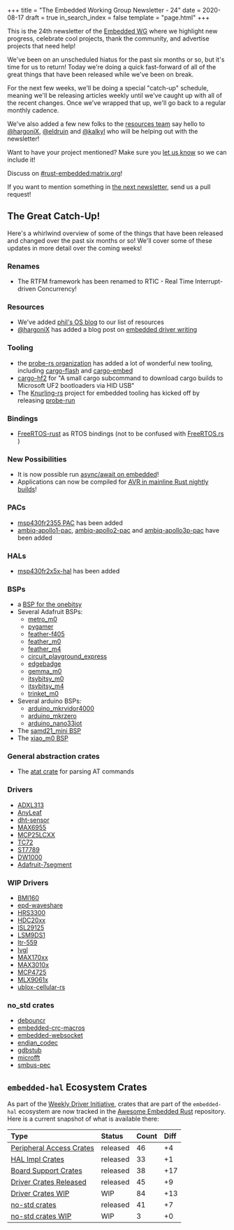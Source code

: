 +++
title = "The Embedded Working Group Newsletter - 24"
date = 2020-08-17
draft = true
in_search_index = false
template = "page.html"
+++

<!-- TODO before release set `draft` to `false` and `in_search_index` to `true` -->

This is the 24th newsletter of the [Embedded WG] where we highlight new progress, celebrate cool projects, thank the community, and advertise projects that need help!

We've been on an unscheduled hiatus for the past six months or so, but it's time for us to return! Today we're doing a quick fast-forward of all of the great things that have been released while we've been on break.

For the next few weeks, we'll be doing a special "catch-up" schedule, meaning we'll be releasing articles weekly until we've caught up with all of the recent changes. Once we've wrapped that up, we'll go back to a regular monthly cadence.

We've also added a few new folks to the [resources team](https://github.com/rust-embedded/wg#the-resources-team) say hello to [@hargoniX](https://github.com/hargonix/), [@eldruin](https://github.com/eldruin) and [@kalkyl](https://github.com/kalkyl) who will be helping out with the newsletter!

Want to have your project mentioned? Make sure you [let us know][the next newsletter] so we can include it!

[Embedded WG]: https://github.com/rust-embedded/wg

<!-- TODO uncomment -->

Discuss on [#rust-embedded:matrix.org]!
<!-- Discuss on [#rust-embedded:matrix.org], [users.rust-lang.org], [on twitter], or [on reddit]! -->

[#rust-embedded:matrix.org]: https://matrix.to/#/#rust-embedded:matrix.org
<!-- [users.rust-lang.org]: https://example.org/#TODO -->
<!-- [on twitter]: https://example.org/#TODO -->
<!-- [on reddit]: https://example.org/#TODO -->

<!-- more -->

If you want to mention something in [the next newsletter], send us a pull request!

[the next newsletter]: https://github.com/rust-embedded/blog/edit/master/content/2020-08-24-newsletter-25.md

## The Great Catch-Up!

Here's a whirlwind overview of some of the things that have been released and changed over the past six months or so!
We'll cover some of these updates in more detail over the coming weeks!

### Renames

* The RTFM framework has been renamed to RTIC - Real Time Interrupt-driven Concurrency!

### Resources

* We've added [phil's OS blog](https://os.phil-opp.com/) to our list of resources
* [@hargoniX](https://github.com/hargonix) has added a blog post on [embedded driver writing](https://hboeving.dev/blog/rust-2c-driver-p1/)

### Tooling

* the [probe-rs organization](https://probe.rs) has added a lot of wonderful new tooling, including [cargo-flash](https://crates.io/crates/cargo-flash) and [cargo-embed](https://crates.io/crates/cargo-embed)
* [cargo-hf2](https://crates.io/crates/cargo-hf2) for "A small cargo subcommand to download cargo builds to Microsoft UF2 bootloaders via HID USB"
* The [Knurling-rs](https://github.com/knurling-rs/meta) project for embedded tooling has kicked off by releasing [probe-run](https://github.com/knurling-rs/probe-run)

### Bindings

* [FreeRTOS-rust](https://crates.io/crates/freertos-rust) as RTOS bindings (not to be confused with [FreeRTOS.rs](https://crates.io/crates/freertos_rs) )
### New Possibilities

* It is now possible run [async/await on embedded](https://blog.rust-lang.org/2020/06/04/Rust-1.44.0.html)!
* Applications can now be compiled for [AVR in mainline Rust nightly builds](https://github.com/rust-lang/rust/issues/44052#issuecomment-663394401)!
### PACs

* [msp430fr2355 PAC](https://crates.io/crates/msp430fr2355) has been added
* [ambiq-apollo1-pac](https://crates.io/crates/ambiq-apollo1-pac), [ambiq-apollo2-pac](https://crates.io/crates/ambiq-apollo2-pac) and [ambiq-apollo3p-pac](https://crates.io/crates/ambiq-apollo3p-pac) have been added

### HALs

* [msp430fr2x5x-hal](https://crates.io/crates/msp430fr2x5x-hal) has been added

### BSPs

* a [BSP for the onebitsy](https://crates.io/crates/onebitsy)
* Several Adafruit BSPs:
    * [metro_m0](https://crates.io/crates/metro_m0)
    * [pygamer](https://crates.io/crates/pygamer)
    * [feather-f405](https://crates.io/crates/feather-f405)
    * [feather_m0](https://crates.io/crates/feather_m0)
    * [feather_m4](https://crates.io/crates/feather_m4)
    * [circuit_playground_express](https://crates.io/crates/circuit_playground_express)
    * [edgebadge](https://crates.io/crates/edgebadge)
    * [gemma_m0](https://crates.io/crates/gemma_m0)
    * [itsybitsy_m0](https://crates.io/crates/itsybitsy_m0)
    * [itsybitsy_m4](https://crates.io/crates/itsybitsy_m4)
    * [trinket_m0](https://crates.io/crates/trinket_m0)
* Several arduino BSPs:
    * [arduino_mkrvidor4000](https://crates.io/crates/arduino_mkrvidor4000)
    * [arduino_mkrzero](https://crates.io/crates/arduino_mkrzero)
    * [arduino_nano33iot](https://crates.io/crates/arduino_nano33iot)
* The [samd21_mini BSP](https://crates.io/crates/samd21_mini)
* The [xiao_m0 BSP](https://crates.io/crates/xiao_m0)

### General abstraction crates

* The [atat crate](https://github.com/BlackbirdHQ/atat) for parsing AT commands

### Drivers

* [ADXL313](https://crates.io/crates/adxl313)
* [AnyLeaf](https://crates.io/crates/anyleaf)
* [dht-sensor](https://crates.io/crates/dht-sensor)
* [MAX6955](https://crates.io/crates/max6955)
* [MCP25LCXX](https://crates.io/crates/microchip-eeprom-25lcxx)
* [TC72](https://crates.io/crates/microchip-tc72r-rs)
* [ST7789](http://crates.io/crates/st7789)
* [DW1000](https://crates.io/crates/dw1000)
* [Adafruit-7segment](https://crates.io/crates/adafruit-7segment)

### WIP Drivers

* [BMI160](https://crates.io/crates/bmi160)
* [epd-waveshare](https://crates.io/crates/epd-waveshare)
* [HRS3300](https://crates.io/crates/hrs3300)
* [HDC20xx](https://crates.io/crates/hdc20xx)
* [ISL29125](https://crates.io/crates/isl29125)
* [LSM9DS1](https://crates.io/crates/lsm9ds1)
* [ltr-559](https://crates.io/crates/ltr-559)
* [lvgl](https://github.com/rafaelcaricio/lvgl-rs)
* [MAX170xx](https://github.com/eldruin/max170xx-rs)
* [MAX3010x](https://crates.io/crates/max3010x)
* [MCP4725](https://crates.io/crates/mcp4725)
* [MLX9061x](https://crates.io/crates/mlx9061x)
* [ublox-cellular-rs](https://github.com/BlackbirdHQ/ublox-cellular-rs)

### no_std crates

* [debouncr](https://crates.io/crates/debouncr)
* [embedded-crc-macros](https://crates.io/crates/embedded-crc-macros)
* [embedded-websocket](https://crates.io/crates/embedded-websocket)
* [endian_codec](https://crates.io/crates/endian_codec)
* [gdbstub](https://crates.io/crates/gdbstub)
* [microfft](https://crates.io/crates/microfft)
* [smbus-pec](https://crates.io/crates/smbus-pec)


## `embedded-hal` Ecosystem Crates

As part of the [Weekly Driver Initiative], crates that are part of the `embedded-hal` ecosystem are now tracked in the [Awesome Embedded Rust] repository. Here is a current snapshot of what is available there:

| Type                       | Status    | Count | Diff |
| :---                       | :-----    | :---- | :--- |
| [Peripheral Access Crates] | released  | 46    | +4   |
| [HAL Impl Crates]          | released  | 33    | +1   |
| [Board Support Crates]     | released  | 38    | +17  |
| [Driver Crates Released]   | released  | 45    | +9   |
| [Driver Crates WIP]        | WIP       | 84    | +13  |
| [no-std crates]            | released  | 41    | +7   |
| [no-std crates WIP]        | WIP       | 3     | +0   |

[Awesome Embedded Rust]: https://github.com/rust-embedded/awesome-embedded-rust
[Weekly Driver Initiative]: https://github.com/rust-embedded/wg/issues/39
[Peripheral Access Crates]: https://github.com/rust-embedded/awesome-embedded-rust#peripheral-access-crates
[HAL Impl Crates]: https://github.com/rust-embedded/awesome-embedded-rust#hal-implementation-crates
[Board Support Crates]: https://github.com/rust-embedded/awesome-embedded-rust#board-support-crates
[Driver Crates Released]: https://github.com/rust-embedded/awesome-embedded-rust#driver-crates
[Driver Crates WIP]: https://github.com/rust-embedded/awesome-embedded-rust#wip
[no-std crates]: https://github.com/rust-embedded/awesome-embedded-rust#no-std-crates
[no-std crates WIP]: https://github.com/rust-embedded/awesome-embedded-rust#wip-1
